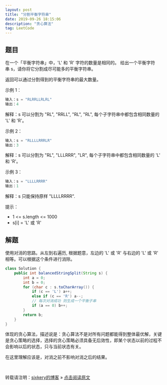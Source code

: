 ```yaml
---
layout: post
title: "分割平衡字符串"
date: 2019-09-26 18:15:06 
description: "贪心算法"
tag: LeetCode
---
```


## 题目
在一个「平衡字符串」中，'L' 和 'R' 字符的数量是相同的。
给出一个平衡字符串 s，请你将它分割成尽可能多的平衡字符串。

返回可以通过分割得到的平衡字符串的最大数量。

示例 1：
```java
输入：s = "RLRRLLRLRL"
输出：4
```
解释：s 可以分割为 "RL", "RRLL", "RL", "RL", 每个子字符串中都包含相同数量的 'L' 和 'R'。

示例 2：
```java
输入：s = "RLLLLRRRLR"
输出：3
```
解释：s 可以分割为 "RL", "LLLRRR", "LR", 每个子字符串中都包含相同数量的 'L' 和 'R'。

示例 3：
```java
输入：s = "LLLLRRRR"
输出：1
```
解释：s 只能保持原样 "LLLLRRRR".
 

提示：

* 1 <= s.length <= 1000
* s[i] = 'L' 或 'R'

## 解题
使用对消的思路。从左到右遍历, 根据题意，左边的 'L' 或 'R' 与右边的 'L' 或 'R' 相等。可以根据这个条件进行消除。
```java
class Solution {
    public int balancedStringSplit(String s) {
        int a = 0;
        int b = 0;
        for (char c : s.toCharArray()) {
            if (c == 'L') a++;
            else if (c == 'R') a--;
            // 每次对消成功 则生成一个平衡子串
            if (a == 0) b++;
        }
        return b;
    }
}
```
体现的贪心算法，描述说是：贪心算法不是对所有问题都能得到整体最优解，关键是贪心策略的选择，选择的贪心策略必须具备无后效性，即某个状态以前的过程不会影响以后的状态，只与当前状态有关。

在这里理解应该是，对消之前不影响对消之后的结果。


<br>

转载请注明：[sixkery的博客](http://sixkery.github.io) » [点击阅读原文](http://sixkery.github.io/201/09/ip/)